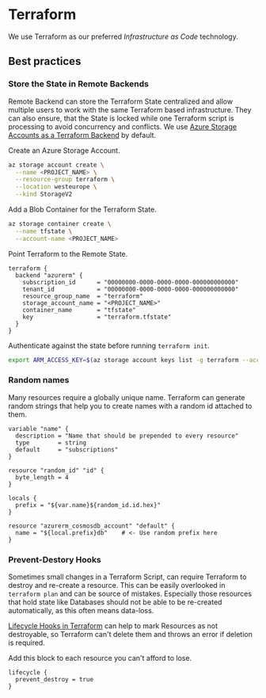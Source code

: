 # Terraform

We use Terraform as our preferred *Infrastructure as Code* technology.

## Best practices

### Store the State in Remote Backends

Remote Backend can store the Terraform State centralized and allow multiple users to work with the same Terraform based infrastructure. They can also ensure, that the State is locked while one Terraform script is processing to avoid concurrency and conflicts. We use [Azure Storage Accounts as a Terraform Backend](https://docs.microsoft.com/en-us/azure/terraform/terraform-backend) by default.

Create an Azure Storage Account.

```bash
az storage account create \
  --name <PROJECT_NAME> \
  --resource-group terraform \
  --location westeurope \
  --kind StorageV2
```

Add a Blob Container for the Terraform State.

```bash
az storage container create \
  --name tfstate \
  --account-name <PROJECT_NAME>
```

Point Terraform to the Remote State.

```hcl title="main.tf"
terraform {
  backend "azurerm" {
    subscription_id      = "00000000-0000-0000-0000-000000000000"
    tenant_id            = "00000000-0000-0000-0000-000000000000"
    resource_group_name  = "terraform"
    storage_account_name = "<PROJECT_NAME>"
    container_name       = "tfstate"
    key                  = "terraform.tfstate"
  }
}
```

Authenticate against the state before running `terraform init`.

```bash
export ARM_ACCESS_KEY=$(az storage account keys list -g terraform --account-name <PROJECT_NAME> -o tsv --query "[0].value")
```

### Random names

Many resources require a globally unique name. Terraform can generate random strings that help you to create names with a random id attached to them.

```hcl title="variables.tf"
variable "name" {
  description = "Name that should be prepended to every resource"
  type        = string
  default     = "subscriptions"
}

resource "random_id" "id" {
  byte_length = 4
}

locals {
  prefix = "${var.name}${random_id.id.hex}"
}
```

```hcl title="azure_cosmos_db.tf"
resource "azurerm_cosmosdb_account" "default" {
  name = "${local.prefix}db"	# <- Use random prefix here
}
```

### Prevent-Destory Hooks

Sometimes small changes in a Terraform Script, can require Terraform to destroy and re-create a resource. This can be easily overlooked in `terraform plan` and can be source of mistakes. Especially those resources that hold state like Databases should not be able to be re-created automatically, as this often means data-loss.

[Lifecycle Hooks in Terraform](https://www.terraform.io/docs/language/meta-arguments/lifecycle.html) can help to mark Resources as not destroyable, so Terraform can't delete them and throws an error if deletion is required.

Add this block to each resource you can't afford to lose.

```hcl
lifecycle {
  prevent_destroy = true
}
```

